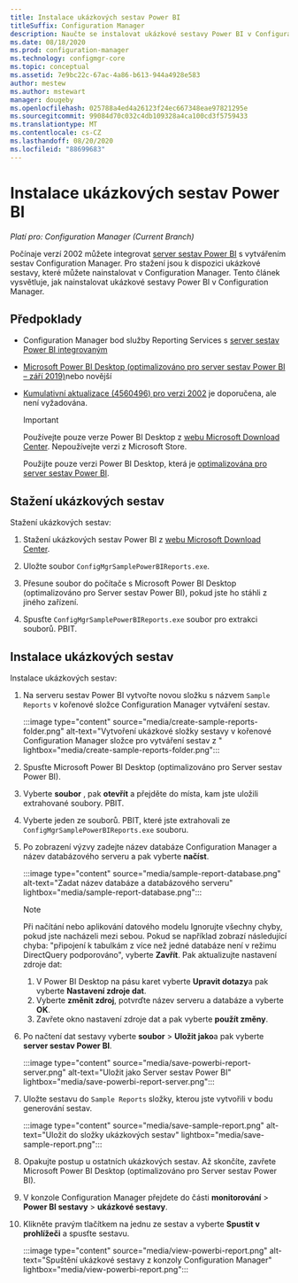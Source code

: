 ```yaml
---
title: Instalace ukázkových sestav Power BI
titleSuffix: Configuration Manager
description: Naučte se instalovat ukázkové sestavy Power BI v Configuration Manager
ms.date: 08/18/2020
ms.prod: configuration-manager
ms.technology: configmgr-core
ms.topic: conceptual
ms.assetid: 7e9bc22c-67ac-4a86-b613-944a4928e583
author: mestew
ms.author: mstewart
manager: dougeby
ms.openlocfilehash: 025788a4ed4a26123f24ec667348eae97821295e
ms.sourcegitcommit: 99084d70c032c4db109328a4ca100cd3f5759433
ms.translationtype: MT
ms.contentlocale: cs-CZ
ms.lasthandoff: 08/20/2020
ms.locfileid: "88699683"
---
```

# <a name="install-power-bi-sample-reports"></a>Instalace ukázkových sestav Power BI
<!--5679791-->
*Platí pro: Configuration Manager (Current Branch)*

Počínaje verzí 2002 můžete integrovat [server sestav Power BI](/power-bi/report-server/get-started) s vytvářením sestav Configuration Manager. Pro stažení jsou k dispozici ukázkové sestavy, které můžete nainstalovat v Configuration Manager. Tento článek vysvětluje, jak nainstalovat ukázkové sestavy Power BI v Configuration Manager.

## <a name="prerequisites"></a>Předpoklady

- Configuration Manager bod služby Reporting Services s [server sestav Power BI integrovaným](powerbi-report-server.md)

- [Microsoft Power BI Desktop (optimalizováno pro server sestav Power BI – září 2019)](https://www.microsoft.com/download/details.aspx?id=57271)nebo novější

- [Kumulativní aktualizace (4560496) pro verzi 2002](https://support.microsoft.com/help/4560496) je doporučena, ale není vyžadována.

    > [!IMPORTANT]
    > Používejte pouze verze Power BI Desktop z [webu Microsoft Download Center](https://www.microsoft.com/download/). Nepoužívejte verzi z Microsoft Store.
    >
    > Použijte pouze verzi Power BI Desktop, která je [optimalizována pro server sestav Power BI](/power-bi/report-server/install-powerbi-desktop).

## <a name="download-the-sample-reports"></a>Stažení ukázkových sestav

Stažení ukázkových sestav:

1. Stažení ukázkových sestav Power BI z [webu Microsoft Download Center](https://www.microsoft.com/download/details.aspx?id=101452).

1. Uložte soubor `ConfigMgrSamplePowerBIReports.exe`.

1. Přesune soubor do počítače s Microsoft Power BI Desktop (optimalizováno pro Server sestav Power BI), pokud jste ho stáhli z jiného zařízení.

1. Spusťte `ConfigMgrSamplePowerBIReports.exe` soubor pro extrakci souborů. PBIT.

## <a name="install-the-sample-reports"></a>Instalace ukázkových sestav

Instalace ukázkových sestav:

1. Na serveru sestav Power BI vytvořte novou složku s názvem `Sample Reports` v kořenové složce Configuration Manager vytváření sestav.

    :::image type="content" source="media/create-sample-reports-folder.png" alt-text="Vytvoření ukázkové složky sestavy v kořenové Configuration Manager složce pro vytváření sestav z " lightbox="media/create-sample-reports-folder.png":::

1. Spusťte Microsoft Power BI Desktop (optimalizováno pro Server sestav Power BI).

1. Vyberte **soubor** , pak **otevřít** a přejděte do místa, kam jste uložili extrahované soubory. PBIT.

1. Vyberte jeden ze souborů. PBIT, které jste extrahovali ze `ConfigMgrSamplePowerBIReports.exe` souboru.

1. Po zobrazení výzvy zadejte název databáze Configuration Manager a název databázového serveru a pak vyberte **načíst**.

    :::image type="content" source="media/sample-report-database.png" alt-text="Zadat název databáze a databázového serveru" lightbox="media/sample-report-database.png":::

    > [!NOTE]
    > Při načítání nebo aplikování datového modelu Ignorujte všechny chyby, pokud jste nacházeli mezi sebou. Pokud se například zobrazí následující chyba: "připojení k tabulkám z více než jedné databáze není v režimu DirectQuery podporováno", vyberte **Zavřít**. Pak aktualizujte nastavení zdroje dat:
    >
    > 1. V Power BI Desktop na pásu karet vyberte **Upravit dotazy**a pak vyberte **Nastavení zdroje dat**.
    > 1. Vyberte **změnit zdroj**, potvrďte název serveru a databáze a vyberte **OK**.
    > 1. Zavřete okno nastavení zdroje dat a pak vyberte **použít změny**.

1. Po načtení dat sestavy vyberte **soubor**  >  **Uložit jako**a pak vyberte **server sestav Power BI**.

    :::image type="content" source="media/save-powerbi-report-server.png" alt-text="Uložit jako Server sestav Power BI" lightbox="media/save-powerbi-report-server.png":::

1. Uložte sestavu do `Sample Reports` složky, kterou jste vytvořili v bodu generování sestav.

    :::image type="content" source="media/save-sample-report.png" alt-text="Uložit do složky ukázkových sestav" lightbox="media/save-sample-report.png":::

1. Opakujte postup u ostatních ukázkových sestav. Až skončíte, zavřete Microsoft Power BI Desktop (optimalizováno pro Server sestav Power BI).

1. V konzole Configuration Manager přejdete do části **monitorování**  >  **Power BI sestavy**  >  **ukázkové sestavy**.

1. Klikněte pravým tlačítkem na jednu ze sestav a vyberte **Spustit v prohlížeči** a spusťte sestavu.

    :::image type="content" source="media/view-powerbi-report.png" alt-text="Spuštění ukázkové sestavy z konzoly Configuration Manager" lightbox="media/view-powerbi-report.png":::